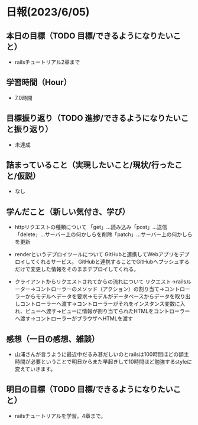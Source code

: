 # 日報(2023/6/05)

## 本日の目標（TODO 目標/できるようになりたいこと）

- railsチュートリアル2章まで

## 学習時間（Hour）
- 7.0時間

## 目標振り返り（TODO 進捗/できるようになりたいこと振り返り）
- 未達成

## 詰まっていること（実現したいこと/現状/行ったこと/仮説）

- なし


## 学んだこと（新しい気付き、学び）
-  httpリクエストの種類について
「get」…読み込み「post」…送信「delete」…サーバー上の何かしらを削除「patch」…サーバー上の何かしらを更新

- renderというデプロイツールについて
GitHubと連携してWebアプリをデプロイしてくれるサービス。
GitHubと連携することでGitHubへプッシュするだけで変更した情報をそのままデプロイしてくれる。
- クライアントからリクエストされてからの流れについて
リクエスト→railsルーター→コントローラーのメソッド（アクション）の割り当て→コントローラーからモデルへデータを要求→モデルがデータベースからデータを取り出しコントローラーへ渡す→コントローラーがそれをインスタンス変数に入れ、ビューへ渡す→ビューに情報が割り当てられたHTMLをコントローラーへ渡す→コントローラーがブラウザへHTMLを渡す
## 感想（一日の感想、雑談）

- 山浦さんが言うように最近中だるみ甚だしいのとrailsは100時間ほどの額主時間が必要ということで明日からまた早起きして10時間ほど勉強するstyleに変えていきます。

## 明日の目標（TODO 目標/できるようになりたいこと）

- railsチュートリアルを学習。4章まで。